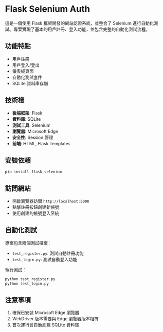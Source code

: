 # Flask Selenium Auth

這是一個使用 Flask 框架開發的網站認證系統，並整合了 Selenium 進行自動化測試。專案實現了基本的用戶註冊、登入功能，並包含完整的自動化測試流程。

## 功能特點

- 用戶註冊
- 用戶登入/登出
- 儀表板頁面
- 自動化測試套件
- SQLite 資料庫存儲

## 技術棧

- **後端框架**: Flask
- **資料庫**: SQLite
- **測試工具**: Selenium
- **瀏覽器**: Microsoft Edge
- **安全性**: Session 管理
- **前端**: HTML, Flask Templates


## 安裝依賴
```bash
pip install flask selenium
```

## 訪問網站

- 開啟瀏覽器訪問 `http://localhost:5000`
- 點擊註冊按鈕創建新帳號
- 使用創建的帳號登入系統

## 自動化測試

專案包含兩個測試檔案：
- `test_register.py`: 測試自動註冊功能
- `test_login.py`: 測試自動登入功能

執行測試：
```bash
python test_register.py
python test_login.py
```

## 注意事項

1. 確保已安裝 Microsoft Edge 瀏覽器
2. WebDriver 版本需要與 Edge 瀏覽器版本相符
3. 首次運行會自動創建 SQLite 資料庫




